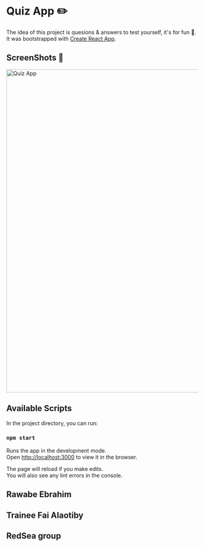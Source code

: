 # Quiz App ✏️

The idea of this project is quesions & answers to test yourself, it's for fun 🥂. It was bootstrapped with [Create React App](https://github.com/facebook/create-react-app).

## ScreenShots 📸
<img width="849" alt="Quiz App" src="https://user-images.githubusercontent.com/82483633/120875641-8d947000-c5b5-11eb-8cd1-606c98e355e4.png">


## Available Scripts

In the project directory, you can run:

### `npm start`

Runs the app in the development mode.\
Open [http://localhost:3000](http://localhost:3000) to view it in the browser.

The page will reload if you make edits.\
You will also see any lint errors in the console.

## Rawabe Ebrahim
## Trainee Fai Alaotiby
## RedSea group

